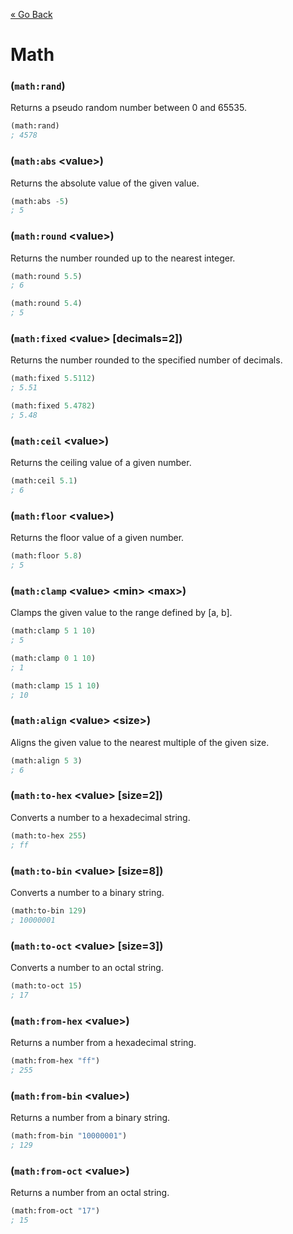 [&laquo; Go Back](./README.md)
# Math


### (`math:rand`)
Returns a pseudo random number between 0 and 65535.
```lisp
(math:rand)
; 4578
```

### (`math:abs` \<value>)
Returns the absolute value of the given value.
```lisp
(math:abs -5)
; 5
```

### (`math:round` \<value>)
Returns the number rounded up to the nearest integer.
```lisp
(math:round 5.5)
; 6

(math:round 5.4)
; 5
```

### (`math:fixed` \<value> [decimals=2])
Returns the number rounded to the specified number of decimals.
```lisp
(math:fixed 5.5112)
; 5.51

(math:fixed 5.4782)
; 5.48
```

### (`math:ceil` \<value>)
Returns the ceiling value of a given number.
```lisp
(math:ceil 5.1)
; 6
```

### (`math:floor` \<value>)
Returns the floor value of a given number.
```lisp
(math:floor 5.8)
; 5
```

### (`math:clamp` \<value> \<min> \<max>)
Clamps the given value to the range defined by [a, b].
```lisp
(math:clamp 5 1 10)
; 5

(math:clamp 0 1 10)
; 1

(math:clamp 15 1 10)
; 10
```

### (`math:align` \<value> \<size>)
Aligns the given value to the nearest multiple of the given size.
```lisp
(math:align 5 3)
; 6
```

### (`math:to-hex` \<value> [size=2])
Converts a number to a hexadecimal string.
```lisp
(math:to-hex 255)
; ff
```

### (`math:to-bin` \<value> [size=8])
Converts a number to a binary string.
```lisp
(math:to-bin 129)
; 10000001
```

### (`math:to-oct` \<value> [size=3])
Converts a number to an octal string.
```lisp
(math:to-oct 15)
; 17
```

### (`math:from-hex` \<value>)
Returns a number from a hexadecimal string.
```lisp
(math:from-hex "ff")
; 255
```

### (`math:from-bin` \<value>)
Returns a number from a binary string.
```lisp
(math:from-bin "10000001")
; 129
```

### (`math:from-oct` \<value>)
Returns a number from an octal string.
```lisp
(math:from-oct "17")
; 15
```
